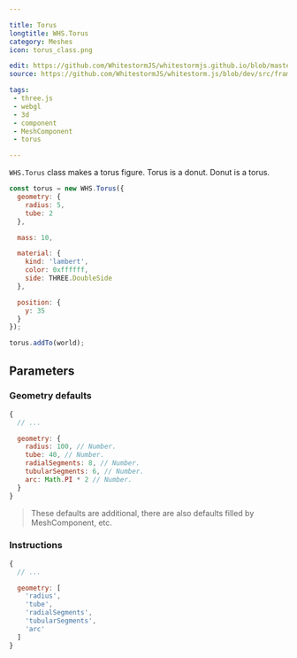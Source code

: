 ```yaml
---

title: Torus
longtitle: WHS.Torus
category: Meshes
icon: torus_class.png

edit: https://github.com/WhitestormJS/whitestormjs.github.io/blob/master/src/pages/docs/meshes/torus.md
source: https://github.com/WhitestormJS/whitestorm.js/blob/dev/src/framework/components/meshes/Torus.js

tags:
 - three.js
 - webgl
 - 3d
 - component
 - MeshComponent
 - torus

---
```




`WHS.Torus` class makes a torus figure. Torus is a donut. Donut is a torus.


```javascript
const torus = new WHS.Torus({
  geometry: {
    radius: 5,
    tube: 2
  },

  mass: 10,

  material: {
    kind: 'lambert',
    color: 0xffffff,
    side: THREE.DoubleSide
  },

  position: {
    y: 35
  }
});

torus.addTo(world);
```

## Parameters
### Geometry defaults

```javascript
{
  // ...

  geometry: {
    radius: 100, // Number.
    tube: 40, // Number.
    radialSegments: 8, // Number.
    tubularSegments: 6, // Number.
    arc: Math.PI * 2 // Number.
  }
}
```

> These defaults are additional, there are also defaults filled by MeshComponent, etc.

### Instructions

```javascript
{
  // ...

  geometry: [
    'radius',
    'tube',
    'radialSegments',
    'tubularSegments',
    'arc'
  ]
}
```
